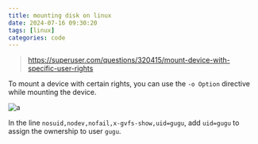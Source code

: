 ```yaml
---
title: mounting disk on linux
date: 2024-07-16 09:30:20
tags: [linux]
categories: code
---
```


> https://superuser.com/questions/320415/mount-device-with-specific-user-rights

To mount a device with certain rights, you can use the `-o Option` directive while mounting the device.

![a](<https://blog.gu33gu.asia/_resources/Pasted image 20240706213437.png> "a")

In the line `nosuid,nodev,nofail,x-gvfs-show,uid=gugu`, add `uid=gugu` to assign the ownership to user `gugu`. 



